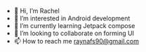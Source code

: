 - 👋 Hi, I’m Rachel
- 👀 I’m interested in Android development
- 🌱 I’m currently learning Jetpack compose
- 💞️ I’m looking to collaborate on forming UI
- 📫 How to reach me raynafs90@gmail.com

<!---
Raynafs/Raynafs is a ✨ special ✨ repository because its `README.md` (this file) appears on your GitHub profile.
You can click the Preview link to take a look at your changes.
--->
